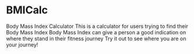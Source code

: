 # BMICalc
Body Mass Index Calculator
This is a calculator for users trying to find their Body Mass Index
Body Mass Index can give a person a good indication on where they stand in their fitness journey
Try it out to see where you are on your journey! 
